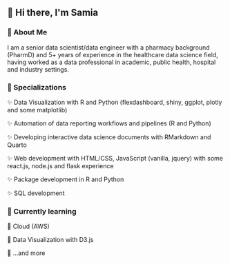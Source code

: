 
## 👋 Hi there, I'm Samia

<!--
**samiaab1990/samiaab1990** is a ✨ _special_ ✨ repository because its `README.md` (this file) appears on your GitHub profile.


Here are some ideas to get you started:

- 🔭 I’m currently working on ...
- 🌱 I’m currently learning ...
- 👯 I’m looking to collaborate on ...
- 🤔 I’m looking for help with ...
- 💬 Ask me about ...
- 📫 How to reach me: ...

- ⚡ Fun fact: ...
-->
### 🙂 About Me

I am a senior data scientist/data engineer with a pharmacy background (PharmD) and 5+ years of experience in the healthcare data science field, having worked as a data professional in academic, public health, hospital and industry settings. 
### 🌟 Specializations

✨ Data Visualization with R and Python (flexdashboard, shiny, ggplot, plotly and some matplotlib) 

✨ Automation of data reporting workflows and pipelines (R and Python) 

✨ Developing interactive data science documents with RMarkdown and Quarto 

✨ Web development with HTML/CSS, JavaScript (vanilla, jquery) with some react.js, node.js and flask experience 

✨ Package development in R and Python 

✨ SQL development  

### 🌱 Currently learning

🍃 Cloud (AWS)

🍃 Data Visualization with D3.js 

🍃 ...and more 
